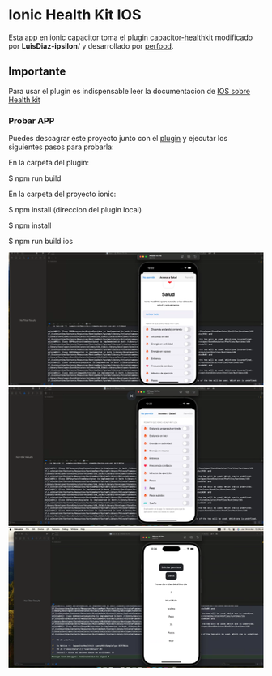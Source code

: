 # Ionic Health Kit IOS

Esta app en ionic capacitor toma el plugin [capacitor-healthkit](https://github.com/LuisDiaz-ipsilon/capacitor-healthkit) modificado por __LuisDiaz-ipsilon__/ y desarrollado por [perfood](https://github.com/perfood/capacitor-healthkit).

## Importante

Para usar el plugin es indispensable leer la documentacion de [IOS sobre Health kit](https://developer.apple.com/documentation/healthkit)

### Probar APP

Puedes descagrar este proyecto junto con el [plugin](https://github.com/LuisDiaz-ipsilon/capacitor-healthkit) y ejecutar los siguientes pasos para probarla:

En la carpeta del plugin: 

$ npm run build

En la carpeta del proyecto ionic:

$ npm install (direccion del plugin local)

$ npm install

$ npm run build ios

![XCode Ionic HealthKit](/docs/1.PNG)
![XCode Ionic HealthKit](/docs/2.PNG)
![XCode Ionic HealthKit](/docs/3.PNG)
